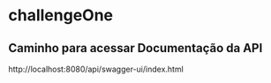 # challengeOne

## Caminho para acessar Documentação da API
http://localhost:8080/api/swagger-ui/index.html